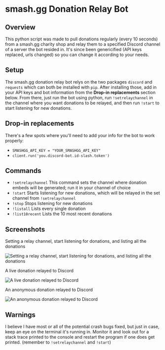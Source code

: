 # smash.gg Donation Relay Bot

## Overview 
This python script was made to pull donations regularly (every 10 seconds) from a smash.gg charity shop and relay them to a specified Discord channel of a server the bot resided in. It's since been genericified (API keys replaced, urls changed) so you can change it according to your needs. 

## Setup
The smash.gg donation relay bot relys on the two packages `discord` and `requests` which can both be installed with `pip`. After installing those, add in your API keys and bot information from the **Drop-in replacements** section below. From there, just run the bot using python, run `!setrelaychannel` in the channel where you want donations to be relayed, and then run `!start` to start listening for new donations. 

## Drop-in replacements
There's a few spots where you'll need to add your info for the bot to work properly:
 * `SMASHGG_API_KEY = "YOUR_SMASHGG_API_KEY"`
 * `client.run('you.discord-bot.id-slash.token')`

## Commands
 * `!setrelaychannel` This command sets the channel where donation embeds will be generated; run it in your channel of choice
 * `!start` Starts listening for new donations, which will be relayed in the set channel from `!setrelaychannel`
 * `!stop` Stops listening for new donations
 * `!listall` Lists every single donation
 * `!list10recent` Lists the 10 most recent donations

## Screenshots
Setting a relay channel, start listening for donations, and listing all the donations

![Setting a relay channel, start listening for donations, and listing all the donations](https://i.imgur.com/Odm0zsq.png)

A live donation relayed to Discord

![A live donation relayed to Discord](https://i.imgur.com/bSBXdwy.png)

An anonymous donation relayed to Discord

![An anonymous donation relayed to Discord](https://i.imgur.com/FyUrvlF.png)

## Warnings
I believe I have most or all of the potential crash bugs fixed, but just in case, keep an eye on the terminal it's running in. Monitor it and look out for a stack trace printed to the console and restart the program if one does get printed. (remember to `!setrelaychannel` and `!start`)
